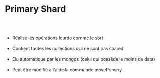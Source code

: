 <!-- .slide: class="sfeir-basic-slide" -->
# Primary Shard
<br><br>
<ul>
    <li>Réalise les opérations lourde comme le sort</li><br>
    <li>Contient toutes les collections qui ne sont pas shared</li><br>
    <li>Elu automatique par les mongos (celui qui possède le moins de data)</li><br>
    <li>Peut être modifié à l'aide la commande movePrimary</li><br>
</ul>